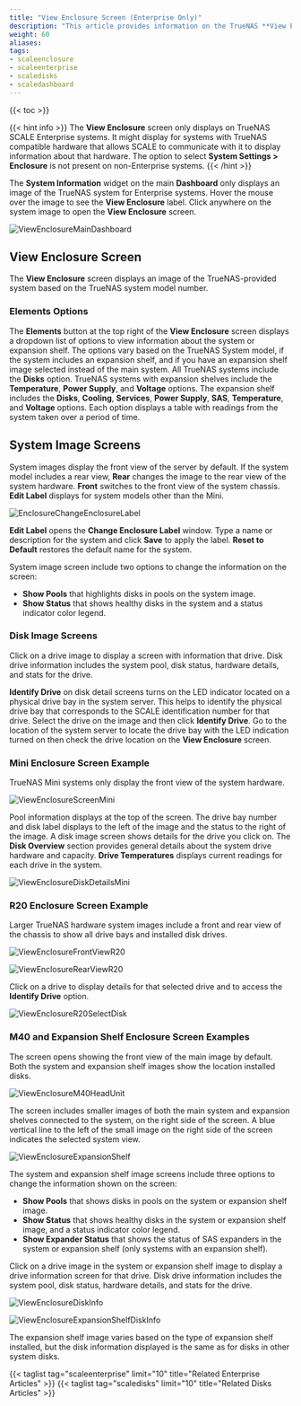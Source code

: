 ```yaml
---
title: "View Enclosure Screen (Enterprise Only)"
description: "This article provides information on the TrueNAS **View Enclosure** screen available only on SCALE Enterprise systems, and the information you can find there."
weight: 60
aliases:
tags:
- scaleenclosure
- scaleenterprise
- scaledisks
- scaledashboard
---
```


{{< toc >}}

{{< hint info >}}
The **View Enclosure** screen only displays on TrueNAS SCALE Enterprise systems. It might display for systems with TrueNAS compatible hardware that allows SCALE to communicate with it to display information about that hardware.
The option to select **System Settings > Enclosure** is not present on non-Enterprise systems.
{{< /hint >}}

The **System Information** widget on the main **Dashboard** only displays an image of the TrueNAS system for Enterprise systems. Hover the mouse over the image to see the **View Enclosure** label. 
Click anywhere on the system image to open the **View Enclosure** screen.

![ViewEnclosureMainDashboard](/images/SCALE/22.02/ViewEnclosureMainDashboard.png "Main Dashboard View Enclosure") 

## View Enclosure Screen
The **View Enclosure** screen displays an image of the TrueNAS-provided system based on the TrueNAS system model number. 

### Elements Options

The **Elements** button at the top right of the **View Enclosure** screen displays a dropdown list of options to view information about the system or expansion shelf. 
The options vary based on the TrueNAS System model, if the system includes an expansion shelf, and if you have an expansion shelf image selected instead of the main system. 
All TrueNAS systems include the **Disks** option. TrueNAS systems with expansion shelves include the **Temperature**, **Power Supply**, and **Voltage** options. 
The expansion shelf  includes the **Disks**, **Cooling**, **Services**, **Power Supply**, **SAS**, **Temperature**, and **Voltage** options. 
Each option displays a table with readings from the system taken over a period of time.

## System Image Screens
System images display the front view of the server by default. 
If the system model includes a rear view, **Rear** changes the image to the rear view of the system hardware. 
**Front** switches to the front view of the system chassis. 
**Edit Label** displays for system models other than the Mini. 

![EnclosureChangeEnclosureLabel](/images/SCALE/22.02/EnclosureChangeEnclosureLabel.png "Change Enclosure Label") 

**Edit Label** opens the **Change Enclosure Label** window. 
Type a name or description for the system and click **Save** to apply the label. 
**Reset to Default** restores the default name for the system.

System image screen include two options to change the information on the screen: 
* **Show Pools** that highlights disks in pools on the system image.
* **Show Status** that shows healthy disks in the system and a status indicator color legend.

### Disk Image Screens
Click on a drive image to display a screen with information that drive. Disk drive information includes the system pool, disk status, hardware details, and stats for the drive.

**Identify Drive** on disk detail screens turns on the LED indicator located on a physical drive bay in the system server. 
This helps to identify the physical drive bay that corresponds to the SCALE identification number for that drive. 
Select the drive on the image and then click **Identify Drive**. Go to the location of the system server to locate the drive bay with the LED indication turned on then check the drive location on the **View Enclosure** screen.

### Mini Enclosure Screen Example
TrueNAS Mini systems only display the front view of the system hardware.

![ViewEnclosureScreenMini](/images/SCALE/22.02/ViewEnclosureScreenMini.png "View Enclosure Mini") 

Pool information displays at the top of the screen. 
The drive bay number and disk label displays to the left of the image and the status to the right of the image. 
A disk image screen shows details for the drive you click on. 
The **Disk Overview** section provides general details about the system drive hardware and capacity. 
**Drive Temperatures** displays current readings for each drive in the system.

![ViewEnclosureDiskDetailsMini](/images/SCALE/22.02/ViewEnclosureDiskDetailsMini.png "View Enclosure Disk Details Mini") 

### R20 Enclosure Screen Example
Larger TrueNAS hardware system images include a front and rear view of the chassis to show all drive bays and installed disk drives.

![ViewEnclosureFrontViewR20](/images/SCALE/22.02/ViewEnclosureFrontViewR20.png "View Enclosure Front View R20") 

![ViewEnclosureRearViewR20](/images/SCALE/22.02/ViewEnclosureRearViewR20.png "View Enclosure Rear View R20") 

Click on a drive to display details for that selected drive and to access the **Identify Drive** option.

![ViewEnclosureR20SelectDisk](/images/SCALE/22.02/ViewEnclosureR20SelectDisk.png "View Enclosure Disk Details R20") 

### M40 and Expansion Shelf Enclosure Screen Examples 
The screen opens showing the front view of the main image by default. Both the system and expansion shelf images show the location installed disks. 

![ViewEnclosureM40HeadUnit](/images/SCALE/22.12/ViewEnclosureM40HeadUnit.png "View Enclosure Main Chassis") 

The screen includes smaller images of both the main system and expansion shelves connected to the system, on the right side of the screen. A blue vertical line to the left of the small image on the right side of the screen indicates the selected system view.

![ViewEnclosureExpansionShelf](/images/SCALE/22.12/ViewEnclosureExpansionShelf.png "View Enclosure Expansion Shelf") 

The system and expansion shelf image screens include three options to change the information shown on the screen: 
* **Show Pools** that shows disks in pools on the system or expansion shelf image.
* **Show Status** that shows healthy disks in the system or expansion shelf image, and a status indicator color legend.
* **Show Expander Status** that shows the status of SAS expanders in the system or expansion shelf (only systems with an expansion shelf).

Click on a drive image in the system or expansion shelf image to display a drive information screen for that drive. Disk drive information includes the system pool, disk status, hardware details, and stats for the drive.

![ViewEnclosureDiskInfo](/images/SCALE/22.12/ViewEnclosureDiskInfo.png "View Enclosure Main Chassis Disk Information") 

![ViewEnclosureExpansionShelfDiskInfo](/images/SCALE/22.12/ViewEnclosureExpansionShelfDiskInfo.png "View Enclosure Expansion Shelf Disk Information")

The expansion shelf image varies based on the type of expansion shelf installed, but the disk information displayed is the same as for disks in other system disks.

{{< taglist tag="scaleenterprise" limit="10" title="Related Enterprise Articles" >}}
{{< taglist tag="scaledisks" limit="10" title="Related Disks Articles" >}}

